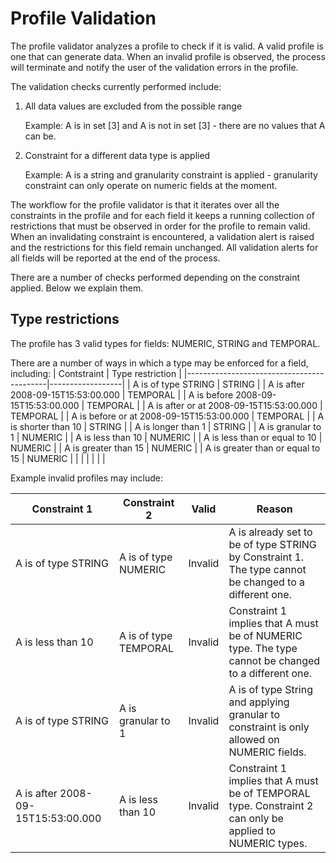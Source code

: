# Profile Validation

The profile validator analyzes a profile to check if it is valid. A valid profile is one that can generate data. When an invalid profile is observed, the process will terminate and notify the user of the validation errors in the profile. 

The validation checks currently performed include:

1. All data values are excluded from the possible range

    Example: A is in set [3] and A is not in set [3] - there are no values that A can be.

2. Constraint for a different data type is applied

    Example: A is a string and granularity constraint is applied - granularity constraint can only operate on numeric fields at the moment.

The workflow for the profile validator is that it iterates over all the constraints in the profile and for each field it keeps a running collection of restrictions that must be observed in order for the profile to remain valid. When an invalidating constraint is encountered, a validation alert is raised and the restrictions for this field remain unchanged. All validation alerts for all fields will be reported at the end of the process.

There are a number of checks performed depending on the constraint applied. Below we explain them.

## Type restrictions

The profile has 3 valid types for fields: NUMERIC, STRING and TEMPORAL.

There are a number of ways in which a type may be enforced for a field, including:
| Contstraint                               | Type restriction |
|-------------------------------------------|------------------|
| A is of type STRING                       | STRING           |
| A is after 2008-09-15T15:53:00.000        | TEMPORAL         |
| A is before 2008-09-15T15:53:00.000       | TEMPORAL         |
| A is after or at 2008-09-15T15:53:00.000  | TEMPORAL         |
| A is before or at 2008-09-15T15:53:00.000 | TEMPORAL         |
| A is shorter than 10                      | STRING           |
| A is longer than 1                        | STRING           |
| A is granular to 1                        | NUMERIC          |
| A is less than 10                         | NUMERIC          |
| A is less than or equal to 10             | NUMERIC          |
| A is greater than 15                      | NUMERIC          |
| A is greater than or equal to 15          | NUMERIC          |
|                                           |                  |
|                                           |                  |

Example invalid profiles may include:

| Constraint 1                       | Constraint 2          | Valid   | Reason                                                                                                    |
|------------------------------------|-----------------------|---------|-----------------------------------------------------------------------------------------------------------|
| A is of type STRING                | A is of type NUMERIC  | Invalid | A is already set to be of type STRING by Constraint 1. The type cannot be changed to a different one.     |
| A is less than 10                  | A is of type TEMPORAL | Invalid | Constraint 1 implies that A must be of NUMERIC type. The type cannot be changed to a different one.       |
| A is of type STRING                | A is granular to 1    | Invalid | A is of type String and applying granular to constraint is only allowed on NUMERIC fields.                |
| A is after 2008-09-15T15:53:00.000 | A is less than 10     | Invalid | Constraint 1 implies that A must be of TEMPORAL type. Constraint 2 can only be applied to NUMERIC types.  |